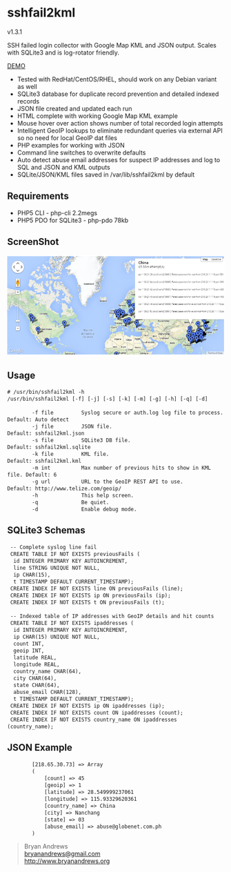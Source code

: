 sshfail2kml
===========

v1.3.1

SSH failed login collector with Google Map KML and JSON output. Scales with SQLite3 and is log-rotator friendly.

<a href="http://www.bryanandrews.org/failedlogins/">DEMO</a>

* Tested with RedHat/CentOS/RHEL, should work on any Debian variant as well
* SQLite3 database for duplicate record prevention and detailed indexed records
* JSON file created and updated each run
* HTML complete with working Google Map KML example
* Mouse hover over action shows number of total recorded login attempts
* Intelligent GeoIP lookups to eliminate redundant queries via external API so no need for local GeoIP dat files
* PHP examples for working with JSON
* Command line switches to overwrite defaults
* Auto detect abuse email addresses for suspect IP addresses and log to SQL and JSON and KML outputs
* SQLite/JSON/KML files saved in /var/lib/sshfail2kml by default

Requirements
------------

* PHP5 CLI  - php-cli 2.2megs
* PHP5 PDO for SQLite3 - php-pdo 78kb

ScreenShot
----------
![screensho image](sshfail2kml-map.png "An example Map from live data.")

Usage
-----
~~~
# /usr/bin/sshfail2kml -h
/usr/bin/sshfail2kml [-f] [-j] [-s] [-k] [-m] [-g] [-h] [-q] [-d]

        -f file         Syslog secure or auth.log log file to process.   Default: Auto detect
        -j file         JSON file.                                       Default: sshfail2kml.json
        -s file         SQLite3 DB file.                                 Default: sshfail2kml.sqlite
        -k file         KML file.                                        Default: sshfail2kml.kml
        -m int          Max number of previous hits to show in KML file. Default: 6
        -g url          URL to the GeoIP REST API to use.                Default: http://www.telize.com/geoip/
        -h              This help screen.
        -q              Be quiet.
        -d              Enable debug mode.
~~~

SQLite3 Schemas
---------------
~~~
 -- Complete syslog line fail
 CREATE TABLE IF NOT EXISTS previousFails (
  id INTEGER PRIMARY KEY AUTOINCREMENT,
  line STRING UNIQUE NOT NULL,
  ip CHAR(15),
  t TIMESTAMP DEFAULT CURRENT_TIMESTAMP);
 CREATE INDEX IF NOT EXISTS line ON previousFails (line);
 CREATE INDEX IF NOT EXISTS ip ON previousFails (ip);
 CREATE INDEX IF NOT EXISTS t ON previousFails (t);

 -- Indexed table of IP addresses with GeoIP details and hit counts
 CREATE TABLE IF NOT EXISTS ipaddresses (
  id INTEGER PRIMARY KEY AUTOINCREMENT,
  ip CHAR(15) UNIQUE NOT NULL,
  count INT,
  geoip INT,
  latitude REAL,
  longitude REAL,
  country_name CHAR(64),
  city CHAR(64),
  state CHAR(64),
  abuse_email CHAR(128),
  t TIMESTAMP DEFAULT CURRENT_TIMESTAMP);
 CREATE INDEX IF NOT EXISTS ip ON ipaddresses (ip);
 CREATE INDEX IF NOT EXISTS count ON ipaddresses (count);
 CREATE INDEX IF NOT EXISTS country_name ON ipaddresses (country_name);
~~~

JSON Example
------------
~~~
        [218.65.30.73] => Array
        (
            [count] => 45
            [geoip] => 1
            [latitude] => 28.549999237061
            [longitude] => 115.93329620361
            [country_name] => China
            [city] => Nanchang
            [state] => 03
            [abuse_email] => abuse@globenet.com.ph
        )
~~~

> Bryan Andrews<br>
> bryanandrews@gmail.com<br>
> http://www.bryanandrews.org<br>
